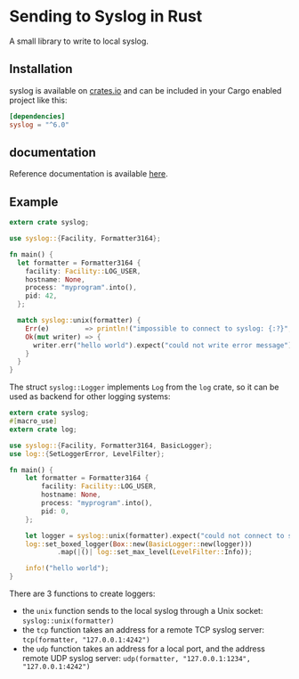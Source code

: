 # Sending to Syslog in Rust

A small library to write to local syslog.

## Installation

syslog is available on [crates.io](https://crates.io/crates/syslog) and can be included in your Cargo enabled project like this:

```toml
[dependencies]
syslog = "^6.0"
```

## documentation

Reference documentation is available [here](https://docs.rs/syslog).

## Example

```rust
extern crate syslog;

use syslog::{Facility, Formatter3164};

fn main() {
  let formatter = Formatter3164 {
    facility: Facility::LOG_USER,
    hostname: None,
    process: "myprogram".into(),
    pid: 42,
  };

  match syslog::unix(formatter) {
    Err(e)         => println!("impossible to connect to syslog: {:?}", e),
    Ok(mut writer) => {
      writer.err("hello world").expect("could not write error message");
    }
  }
}
```

The struct `syslog::Logger` implements `Log` from the `log` crate, so it can be used as backend for other logging systems:

```rust
extern crate syslog;
#[macro_use]
extern crate log;

use syslog::{Facility, Formatter3164, BasicLogger};
use log::{SetLoggerError, LevelFilter};

fn main() {
    let formatter = Formatter3164 {
        facility: Facility::LOG_USER,
        hostname: None,
        process: "myprogram".into(),
        pid: 0,
    };

    let logger = syslog::unix(formatter).expect("could not connect to syslog");
    log::set_boxed_logger(Box::new(BasicLogger::new(logger)))
            .map(|()| log::set_max_level(LevelFilter::Info));

    info!("hello world");
}

```

There are 3 functions to create loggers:

* the `unix` function sends to the local syslog through a Unix socket: `syslog::unix(formatter)`
* the `tcp` function takes an address for a remote TCP syslog server: `tcp(formatter, "127.0.0.1:4242")`
* the `udp` function takes an address for a local port, and the address remote UDP syslog server: `udp(formatter, "127.0.0.1:1234", "127.0.0.1:4242")`
